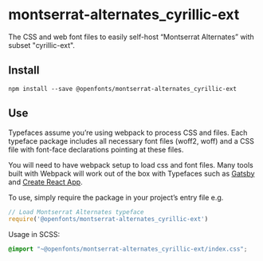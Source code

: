 
# montserrat-alternates_cyrillic-ext

The CSS and web font files to easily self-host “Montserrat Alternates” with subset "cyrillic-ext".

## Install

`npm install --save @openfonts/montserrat-alternates_cyrillic-ext`

## Use

Typefaces assume you’re using webpack to process CSS and files. Each typeface
package includes all necessary font files (woff2, woff) and a CSS file with
font-face declarations pointing at these files.

You will need to have webpack setup to load css and font files. Many tools built
with Webpack will work out of the box with Typefaces such as [Gatsby](https://github.com/gatsbyjs/gatsby)
and [Create React App](https://github.com/facebookincubator/create-react-app).

To use, simply require the package in your project’s entry file e.g.

```javascript
// Load Montserrat Alternates typeface
require('@openfonts/montserrat-alternates_cyrillic-ext')
```

Usage in SCSS:
```scss
@import "~@openfonts/montserrat-alternates_cyrillic-ext/index.css";
```
